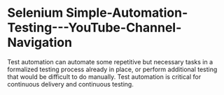 # Selenium Simple-Automation-Testing---YouTube-Channel-Navigation

Test automation can automate some repetitive but necessary tasks in a formalized testing process already in place, or perform additional testing that would be difficult to do manually. Test automation is critical for continuous delivery and continuous testing.
